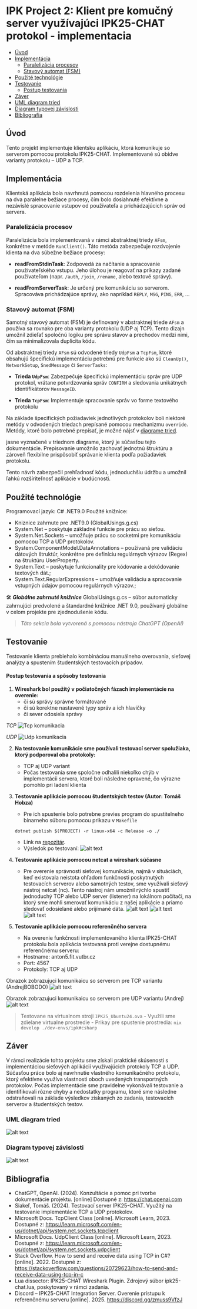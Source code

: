 # IPK Project 2: Klient pre komučný server využívajúci IPK25-CHAT protokol - implementacia

- [Úvod](#úvod)
- [Implementácia](#implementácia)
  - [Paralelizácia procesov](#paralelizácia-procesov)
  - [Stavový automat (FSM)](#stavový-automat-fsm)
- [Použité technológie](#použité-technológie)
- [Testovanie](#testovanie)
  - [Postup testovania](#postup-testovania)
- [Záver](#záver)
- [UML diagram tried](#uml-diagram-tried)
- [Diagram typovej závislosti](#diagram-typovej-závislosti)
- [Bibliografia](#bibliografia)

## Úvod
Tento projekt implementuje klientsku aplikáciu, ktorá komunikuje so serverom pomocou protokolu IPK25-CHAT. Implementované sú obidve varianty protokolu – UDP a TCP.

## Implementácia
Klientská aplikácia bola navrhnutá pomocou rozdelenia hlavného procesu na dva paralelne bežiace procesy, čím bolo dosiahnuté efektívne a nezávislé spracovanie vstupov od používateľa a prichádzajúcich správ od servera.

### Paralelizácia procesov
Paralelizácia bola implementovaná v rámci abstraktnej triedy `AFsm`, konkrétne v metóde `RunClient()`. Táto metóda zabezpečuje rozdvojenie klienta na dva súbežne bežiace procesy:

- **readFromStdinTask**: Zodpovedá za načítanie a spracovanie používateľského vstupu. Jeho úlohou je reagovať na príkazy zadané používateľom (napr. `/auth`, `/join`, `/rename`, alebo textové správy).

- **readFromServerTask**: Je určený pre komunikáciu so serverom. Spracováva prichádzajúce správy, ako napríklad `REPLY`, `MSG`, `PING`, `ERR`, ...

### Stavový automat (FSM)
Samotný stavový automat (FSM) je definovaný v abstraktnej triede `AFsm` a používa sa rovnako pre oba varianty protokolu (UDP aj TCP). Tento dizajn umožnil zdieľať spoločnú logiku pre správu stavov a prechodov medzi nimi, čím sa minimalizovala duplicita kódu.

Od abstraktnej triedy `AFsm` sú odvodené triedy `UdpFsm` a `TcpFsm`, ktoré obsahujú špecifickú implementáciu potrebnú pre funkcie ako sú `CleanUp()`, `NetworkSetup`, `SnedMessage` či `ServerTasks`:

- **Trieda `UdpFsm`**: Zabezpečuje špecifickú implementáciu správ pre UDP protokol, vrátane potvrdzovania správ `CONFIRM` a sledovania unikátnych identifikátorov `MessageID`.

- **Trieda `TcpFsm`**: Implementuje spracovanie správ vo forme textového protokolu

Na základe špecifických požiadaviek jednotlivých protokolov boli niektoré metódy v odvodených triedach prepísané pomocou mechanizmu `override`. Metódy, ktoré bolo potrebné prepísať, je možné nájsť v [diagrame tried](#uml-diagram-tried).

jasne vyznačené v triednom diagrame, ktorý je súčasťou tejto dokumentácie. Prepisovanie umožnilo zachovať jednotnú štruktúru a zároveň flexibilne prispôsobiť správanie klienta podľa požiadaviek protokolu.

Tento návrh zabezpečil prehľadnosť kódu, jednoduchšiu údržbu a umožnil ľahkú rozšíriteľnosť aplikácie v budúcnosti.

## Použité technológie 
Programovací jazyk: C# .NET9.0
Použité knižnice: 
-  Kniznice zahrnute pre .NET9.0 (GlobalUsings.g.cs)
-  System.Net – poskytuje základné funkcie pre prácu so sieťou.
-  System.Net.Sockets – umožňuje prácu so socketmi pre komunikáciu pomocou TCP a UDP protokolov.
-  System.ComponentModel.DataAnnotations – používaná pre validáciu dátových štruktúr, konkrétne pre definíciu regulárnych výrazov (Regex) na štruktúru UserProperty.
-  System.Text – poskytuje funkcionality pre kódovanie a dekódovanie textových dát.;
-  System.Text.RegularExpressions – umožňuje validáciu a spracovanie vstupných údajov pomocou regulárnych výrazov.;

🛠️ ***Globálne zahrnuté knižnice*** GlobalUsings.g.cs
– súbor automaticky zahrnujúci predvolené a štandardné knižnice .NET 9.0, používaný globálne v celom projekte pre zjednodušenie kódu.
> *Táto sekcia bola vytvorená s pomocou nástroja ChatGPT (OpenAI)*

## Testovanie
Testovanie klienta prebiehalo kombináciou manuálneho overovania, sieťovej analýzy a spustením študentských testovacích prípadov.

#### **Postup testovania a spôsoby testovania**
1. **Wireshark bol použitý v počiatočných fázach implementácie na overenie:**
    - či sú správy správne formátované
    - či sú korektne nastavené typy správ a ich hlavičky
    - či sever odosiela správy

*TCP*
![Tcp komunikacia](./images/wiresharkTcp.png)

*UDP*
![Udp komunikacia](./images/wiresharkUdp.png)

2. **Na testovanie komunikácie sme používali testovací server spolužiaka, ktorý podporoval oba protokoly:**
    - TCP aj UDP variant
    - Počas testovania sme spoločne odhalili niekoľko chýb v implementácii servera, ktoré boli následne opravené, čo výrazne pomohlo pri ladení klienta

3. **Testovanie aplikácie pomocou študentských testov (Autor: Tomáš Hobza)**
    - Pre ich spustenie bolo potrebne previes program do spustitelneho binarneho súboru pomocou prikazu v `Makefile`
    ```make
    dotnet publish $(PROJECT) -r linux-x64 -c Release -o ./
    ```
    - Link na [repozitár](https://github.com/Vlad6422/VUT_IPK_CLIENT_TESTS).
    - Výsledok po testovaní:
    ![alt text](./images/studentTests.png)

4. **Testovanie aplikácie pomocou netcat a wireshark súčasne**
    - Pre overenie správnosti sieťovej komunikácie, najmä v situáciách, keď existovala neistota ohľadom funkčnosti poskytnutých testovacích serverov alebo samotných testov, sme využívali sieťový nástroj netcat (nc). Tento nástroj nám umožnil rýchlo spustiť jednoduchý TCP alebo UDP server (listener) na lokálnom počítači, na ktorý sme mohli smerovať komunikáciu z našej aplikácie a priamo sledovať odosielané alebo prijímané dáta.
    ![alt text](./images/netcatTcpServer.png)
    ![alt text](./images/netcatTcpClient.png)
    ![alt text](./images/netcatTcpWireshark.png)

5. **Testovanie aplikácie pomocou referenčného servera**
    - Na overenie funkčnosti implementovaného klienta IPK25-CHAT protokolu bola aplikácia testovaná proti verejne dostupnému referenčnému serveru:
    - Hostname: anton5.fit.vutbr.cz
    - Port: 4567
    - Protokoly: TCP aj UDP

Obrazok zobrazujuci komunikaicu so serverom pre TCP variantu (AndrejBOBODO)
![alt text](./images/discordTcp.png)

Obrazok zobrazujuci komunikaicu so serverom pre UDP variantu (Andrej)
![alt text](./images/discordUdp.png)

> Testovane na virtualnom stroji `IPK25_Ubuntu24.ova`
    - Využili sme zdielane virtualne prostredie 
    - Prikay pre spustenie prostredia:
    ```
    nix develop ./dev-envs/ipk#csharp
    ```

## Záver
V rámci realizácie tohto projektu sme získali praktické skúsenosti s implementáciou sieťových aplikácií využívajúcich protokoly TCP a UDP. Súčasťou práce bolo aj navrhnutie vlastného komunikačného protokolu, ktorý efektívne využíva vlastnosti oboch uvedených transportných protokolov. Počas implementácie sme pravidelne vykonávali testovanie a identifikovali rôzne chyby a nedostatky programu, ktoré sme následne odstraňovali na základe výsledkov získaných zo zadania, testovacích serverov a študentských testov.

### UML diagram tried
![alt text](./images/UML_IPK25-CHAT.png)

### Diagram typovej závislosti
![alt text](./images/typeDependency.png)

## Bibliografia
- ChatGPT, OpenAI. (2024). Konzultácie a pomoc pri tvorbe dokumentácie projektu. [online] Dostupné z: https://chat.openai.com
- Siakeľ, Tomáš. (2024). Testovací server IPK25-CHAT. Využitý na testovanie implementácie TCP a UDP protokolov.
- Microsoft Docs. TcpClient Class [online]. Microsoft Learn, 2023. Dostupné z: https://learn.microsoft.com/en-us/dotnet/api/system.net.sockets.tcpclient
- Microsoft Docs. UdpClient Class [online]. Microsoft Learn, 2023. Dostupné z: https://learn.microsoft.com/en-us/dotnet/api/system.net.sockets.udpclient
- Stack Overflow. How to send and receive data using TCP in C#? [online]. 2022. Dostupné z: https://stackoverflow.com/questions/20729623/how-to-send-and-receive-data-using-tcp-in-c
- Lua dissector: IPK25-CHAT Wireshark Plugin. Zdrojový súbor ipk25-chat.lua, poskytovaný v rámci zadania.
- Discord – IPK25-CHAT Integration Server. Overenie prístupu k referenčnému serveru [online]. 2025. https://discord.gg/zmuss9VfzJ